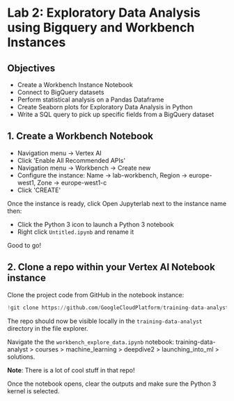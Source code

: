 # Lab 2: Exploratory Data Analysis using Bigquery and Workbench Instances

## Objectives

- Create a Workbench Instance Notebook
- Connect to BigQuery datasets
- Perform statistical analysis on a Pandas Dataframe
- Create Seaborn plots for Exploratory Data Analysis in Python
- Write a SQL query to pick up specific fields from a BigQuery dataset

## 1. Create a Workbench Notebook

- Navigation menu -> Vertex AI
- Click 'Enable All Recommended APIs'
- Navigation menu -> Workbench -> Create new
- Configure the instance: Name -> lab-workbench, Region -> europe-west1, Zone -> europe-west1-c
- Click 'CREATE'

Once the instance is ready, click Open Jupyterlab next to the instance name then:

- Click the Python 3 icon to launch a Python 3 notebook
- Right click `Untitled.ipynb` and rename it

Good to go!

## 2. Clone a repo within your Vertex AI Notebook instance

Clone the project code from GitHub in the notebook instance:

```python
!git clone https://github.com/GoogleCloudPlatform/training-data-analyst
```

The repo should now be visible locally in the `training-data-analyst` directory in the file explorer.

Navigate the the `workbench_explore_data.ipynb` notebook:  training-data-analyst > courses > machine_learning > deepdive2 > launching_into_ml > solutions.

**Note**: There is a lot of cool stuff in that repo!

Once the notebook opens, clear the outputs and make sure the Python 3 kernel is selected.
